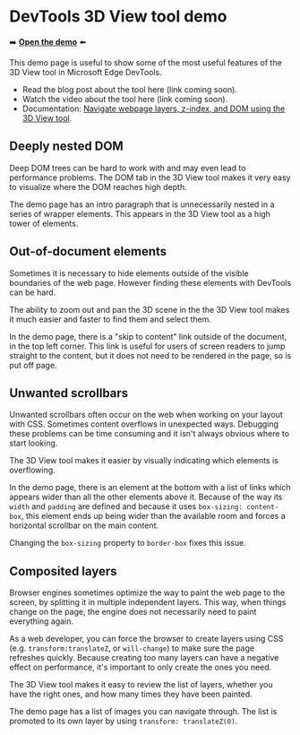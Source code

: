 # DevTools 3D View tool demo

➡️ **[Open the demo](https://microsoftedge.github.io/Demos/devtools-3d/)** ⬅️

This demo page is useful to show some of the most useful features of the 3D View tool in Microsoft Edge DevTools.

* Read the blog post about the tool here (link coming soon).<!-- todo -->
* Watch the video about the tool here (link coming soon).<!-- todo -->
* Documentation: [Navigate webpage layers, z-index, and DOM using the 3D View tool](https://learn.microsoft.com/microsoft-edge/devtools/3d-view/).


<!-- ====================================================================== -->
## Deeply nested DOM

Deep DOM trees can be hard to work with and may even lead to performance problems. The DOM tab in the 3D View tool makes it very easy to visualize where the DOM reaches high depth.

The demo page has an intro paragraph that is unnecessarily nested in a series of wrapper elements. This appears in the 3D View tool as a high tower of elements.


<!-- ====================================================================== -->
## Out-of-document elements

Sometimes it is necessary to hide elements outside of the visible boundaries of the web page. However finding these elements with DevTools can be hard.

The ability to zoom out and pan the 3D scene in the the 3D View tool makes it much easier and faster to find them and select them.

In the demo page, there is a "skip to content" link outside of the document, in the top left corner. This link is useful for users of screen readers to jump straight to the content, but it does not need to be rendered in the page, so is put off page.


<!-- ====================================================================== -->
## Unwanted scrollbars

Unwanted scrollbars often occur on the web when working on your layout with CSS. Sometimes content overflows in unexpected ways. Debugging these problems can be time consuming and it isn't always obvious where to start looking.

The 3D View tool makes it easier by visually indicating which elements is overflowing.

In the demo page, there is an element at the bottom with a list of links which appears wider than all the other elements above it. Because of the way its `width` and `padding` are defined and because it uses `box-sizing: content-box`, this element ends up being wider than the available room and forces a horizontal scrollbar on the main content.

Changing the `box-sizing` property to `border-box` fixes this issue.


<!-- ====================================================================== -->
## Composited layers

Browser engines sometimes optimize the way to paint the web page to the screen, by splitting it in multiple independent layers. This way, when things change on the page, the engine does not necessarily need to paint everything again.

As a web developer, you can force the browser to create layers using CSS (e.g. `transform:translateZ`, or `will-change`) to make sure the page refreshes quickly. Because creating too many layers can have a negative effect on performance, it's important to only create the ones you need.

The 3D View tool makes it easy to review the list of layers, whether you have the right ones, and how many times they have been painted.

The demo page has a list of images you can navigate through. The list is promoted to its own layer by using `transform: translateZ(0)`.
